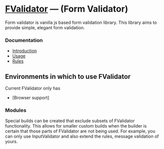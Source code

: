 [FValidator](https://github.com/retroace/FValidator) — (Form Validator)
==================================================

Form validator is vanilla js based form validation library. This library aims to provide simple,
elegant form validation. 

### Documentation

- [Introduction](docs/Introduction.md)
- [Usage](docs/Usage.md)
- [Rules](docs/Rule.md)


Environments in which to use FValidator
--------------------------------------
Current FValidator only has

- [Browser support]






### Modules

Special builds can be created that exclude subsets of FValidator functionality.
This allows for smaller custom builds when the builder is certain that those parts of FValidator are not being used.
For example, you can only use InputValidator and also extend the rules, message validation of yours. 


